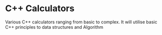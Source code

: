 # C++ Calculators
Various C++ calculators ranging from basic to complex. It will utilise basic C++ principles to data structures and Algorithm
